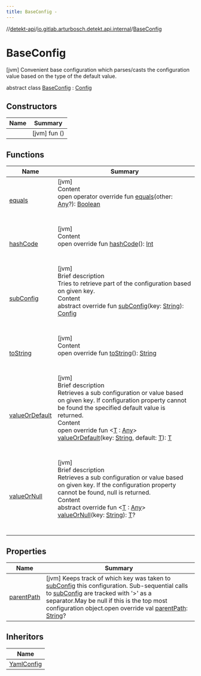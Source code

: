 ```yaml
---
title: BaseConfig -
---
```

//[detekt-api](../../index.md)/[io.gitlab.arturbosch.detekt.api.internal](../index.md)/[BaseConfig](index.md)



# BaseConfig  
 [jvm] Convenient base configuration which parses/casts the configuration value based on the type of the default value.  
  
abstract class [BaseConfig](index.md) : [Config](../../io.gitlab.arturbosch.detekt.api/-config/index.md)   


## Constructors  
  
|  Name|  Summary| 
|---|---|
| [<init>](-init-.md)|  [jvm] fun [<init>](-init-.md)()   <br>


## Functions  
  
|  Name|  Summary| 
|---|---|
| [equals](https://kotlinlang.org/api/latest/jvm/stdlib/kotlin/-any/equals.html)| [jvm]  <br>Content  <br>open operator override fun [equals](https://kotlinlang.org/api/latest/jvm/stdlib/kotlin/-any/equals.html)(other: [Any](https://kotlinlang.org/api/latest/jvm/stdlib/kotlin/-any/index.html)?): [Boolean](https://kotlinlang.org/api/latest/jvm/stdlib/kotlin/-boolean/index.html)  <br><br><br>
| [hashCode](https://kotlinlang.org/api/latest/jvm/stdlib/kotlin/-any/hash-code.html)| [jvm]  <br>Content  <br>open override fun [hashCode](https://kotlinlang.org/api/latest/jvm/stdlib/kotlin/-any/hash-code.html)(): [Int](https://kotlinlang.org/api/latest/jvm/stdlib/kotlin/-int/index.html)  <br><br><br>
| [subConfig](../../io.gitlab.arturbosch.detekt.api/-config/sub-config.md)| [jvm]  <br>Brief description  <br>Tries to retrieve part of the configuration based on given key.  <br>Content  <br>abstract override fun [subConfig](../../io.gitlab.arturbosch.detekt.api/-config/sub-config.md)(key: [String](https://kotlinlang.org/api/latest/jvm/stdlib/kotlin/-string/index.html)): [Config](../../io.gitlab.arturbosch.detekt.api/-config/index.md)  <br><br><br>
| [toString](https://kotlinlang.org/api/latest/jvm/stdlib/kotlin/-any/to-string.html)| [jvm]  <br>Content  <br>open override fun [toString](https://kotlinlang.org/api/latest/jvm/stdlib/kotlin/-any/to-string.html)(): [String](https://kotlinlang.org/api/latest/jvm/stdlib/kotlin/-string/index.html)  <br><br><br>
| [valueOrDefault](../../io.gitlab.arturbosch.detekt.api/-config/value-or-default.md)| [jvm]  <br>Brief description  <br>Retrieves a sub configuration or value based on given key. If configuration property cannot be found the specified default value is returned.  <br>Content  <br>open override fun <[T]() : [Any](https://kotlinlang.org/api/latest/jvm/stdlib/kotlin/-any/index.html)> [valueOrDefault](../../io.gitlab.arturbosch.detekt.api/-config/value-or-default.md)(key: [String](https://kotlinlang.org/api/latest/jvm/stdlib/kotlin/-string/index.html), default: [T]()): [T]()  <br><br><br>
| [valueOrNull](../../io.gitlab.arturbosch.detekt.api/-config/value-or-null.md)| [jvm]  <br>Brief description  <br>Retrieves a sub configuration or value based on given key. If the configuration property cannot be found, null is returned.  <br>Content  <br>abstract override fun <[T]() : [Any](https://kotlinlang.org/api/latest/jvm/stdlib/kotlin/-any/index.html)> [valueOrNull](../../io.gitlab.arturbosch.detekt.api/-config/value-or-null.md)(key: [String](https://kotlinlang.org/api/latest/jvm/stdlib/kotlin/-string/index.html)): [T]()?  <br><br><br>


## Properties  
  
|  Name|  Summary| 
|---|---|
| [parentPath](index.md#io.gitlab.arturbosch.detekt.api.internal/BaseConfig/parentPath/#/PointingToDeclaration/)|  [jvm] Keeps track of which key was taken to [subConfig]() this configuration. Sub-sequential calls to [subConfig]() are tracked with '>' as a separator.May be null if this is the top most configuration object.open override val [parentPath](index.md#io.gitlab.arturbosch.detekt.api.internal/BaseConfig/parentPath/#/PointingToDeclaration/): [String](https://kotlinlang.org/api/latest/jvm/stdlib/kotlin/-string/index.html)?   <br>


## Inheritors  
  
|  Name| 
|---|
| [YamlConfig](../-yaml-config/index.md)

